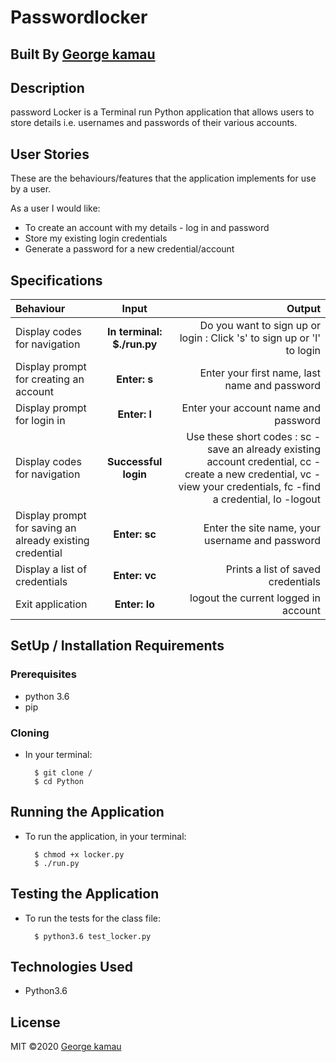 # Passwordlocker

## Built By [George kamau ](https://github.com/shi-km/)

## Description
password Locker is a Terminal run Python application that allows users to store details i.e. usernames and passwords of their various accounts.

## User Stories
These are the behaviours/features that the application implements for use by a user.

As a user I would like:
* To create an account with my details - log in and password
* Store my existing login credentials 
* Generate a password for a new credential/account

## Specifications
| Behaviour | Input | Output |
| :---------------- | :---------------: | ------------------: |
| Display codes for navigation | **In terminal: $./run.py** | Do you want to sign up or login : Click 's' to sign up or 'l' to login |
| Display prompt for creating an account | **Enter: s** | Enter your first name, last name and password |
| Display prompt for login in | **Enter: l** | Enter your account name and password |
| Display codes for navigation | **Successful login** | Use these short codes : sc - save an already existing account credential, cc - create a new credential, vc - view your credentials, fc -find a credential, lo -logout |
| Display prompt for saving an already existing credential | **Enter: sc** | Enter the site name, your username and password |
| Display a list of credentials | **Enter: vc** | Prints a list of saved credentials |
| Exit application | **Enter: lo** | logout the current logged in account |

## SetUp / Installation Requirements
### Prerequisites
* python 3.6
* pip

### Cloning
* In your terminal:
        
        $ git clone /
        $ cd Python

## Running the Application
* To run the application, in your terminal:

        $ chmod +x locker.py
        $ ./run.py
        
## Testing the Application
* To run the tests for the class file:

        $ python3.6 test_locker.py
        
## Technologies Used
* Python3.6

## License
MIT &copy;2020 [George kamau](https://github.com/shi-km/python3/blob/master/LICENSE)


